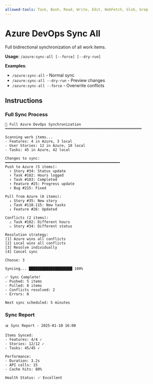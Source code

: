 ```yaml
---
allowed-tools: Task, Bash, Read, Write, Edit, WebFetch, Glob, Grep
---
```


# Azure DevOps Sync All

Full bidirectional synchronization of all work items.

**Usage**: `/azure:sync-all [--force] [--dry-run]`

**Examples**:
- `/azure:sync-all` - Normal sync
- `/azure:sync-all --dry-run` - Preview changes
- `/azure:sync-all --force` - Overwrite conflicts

## Instructions

### Full Sync Process

```
🔄 Full Azure DevOps Synchronization
═══════════════════════════════════════════════════════════════

Scanning work items...
- Features: 4 in Azure, 3 local
- User Stories: 12 in Azure, 10 local
- Tasks: 45 in Azure, 42 local

Changes to sync:
━━━━━━━━━━━━━━━━━━━━━━━━━━━━━━━━━━━━━━━━━━━━━━━━━━━━━
Push to Azure (5 items):
  ↑ Story #34: Status update
  ↑ Task #102: Hours logged
  ↑ Task #103: Completed
  ↑ Feature #25: Progress update
  ↑ Bug #215: Fixed

Pull from Azure (8 items):
  ↓ Story #35: New story
  ↓ Task #110-115: New tasks
  ↓ Feature #26: Updated

Conflicts (2 items):
  ⚠️ Task #102: Different hours
  ⚠️ Story #34: Different status

Resolution strategy:
[1] Azure wins all conflicts
[2] Local wins all conflicts
[3] Resolve individually
[4] Cancel sync

Choose: 3

Syncing... ████████████████████ 100%

✅ Sync Complete!
- Pushed: 5 items
- Pulled: 8 items
- Conflicts resolved: 2
- Errors: 0

Next sync scheduled: 5 minutes
```

### Sync Report

```
📊 Sync Report - 2025-01-10 16:00

Items Synced:
- Features: 4/4 ✓
- Stories: 12/12 ✓
- Tasks: 45/45 ✓

Performance:
- Duration: 3.2s
- API calls: 15
- Cache hits: 80%

Health Status: ✅ Excellent
```